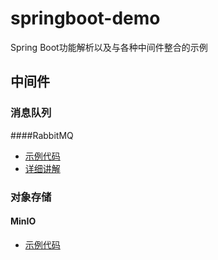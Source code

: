 # springboot-demo
Spring Boot功能解析以及与各种中间件整合的示例
## 中间件
### 消息队列
####RabbitMQ
- [示例代码](https://github.com/Saul-Zhang/springboot-demo/tree/main/springboot-rabbitmq)
- [详细讲解](https://zsly.xyz/archives/%E5%88%9D%E6%B6%89mq--rabbitmq%E7%9A%84%E4%BD%BF%E7%94%A8)
### 对象存储
#### MinIO
- [示例代码](https://github.com/Saul-Zhang/springboot-demo/tree/main/springboot-minio)
